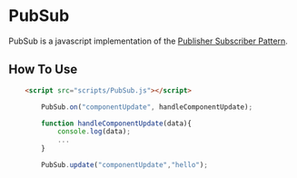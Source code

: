 # PubSub


PubSub is a javascript implementation of the [Publisher Subscriber Pattern](https://msdn.microsoft.com/en-us/library/ff649664.aspx).


## How To Use

```html
	<script src="scripts/PubSub.js"></script>
```
```javascript
		PubSub.on("componentUpdate", handleComponentUpdate);

		function handleComponentUpdate(data){
			console.log(data);
			...
		}

		PubSub.update("componentUpdate","hello");
```